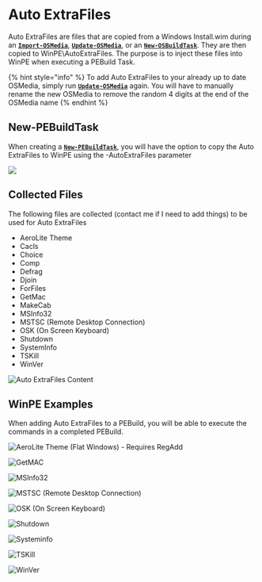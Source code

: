 # Auto ExtraFiles

Auto ExtraFiles are files that are copied from a Windows Install.wim during an [**`Import-OSMedia`**](../osmedia/import-osmedia/), [**`Update-OSMedia`**](../osmedia/update-osmedia/), or an [**`New-OSBuildTask`**](../osbuild/new-osbuildtask/).  They are then copied to WinPE\AutoExtraFiles.  The purpose is to inject these files into WinPE when executing a PEBuild Task.

{% hint style="info" %}
To add Auto ExtraFiles to your already up to date OSMedia, simply run [**`Update-OSMedia`**](../osmedia/update-osmedia/) again.  You will have to manually rename the new OSMedia to remove the random 4 digits at the end of the OSMedia name
{% endhint %}

##  New-PEBuildTask

When creating a [**`New-PEBuildTask`**](new-pebuildtask/), you will have the option to copy the Auto ExtraFiles to WinPE using the -AutoExtraFiles parameter

![](../../.gitbook/assets/2018-10-15_0-34-35.png)

## Collected Files

The following files are collected \(contact me if I need to add things\) to be used for Auto ExtraFiles

* AeroLite Theme
* Cacls
* Choice
* Comp
* Defrag
* Djoin
* ForFiles
* GetMac
* MakeCab
* MSInfo32
* MSTSC \(Remote Desktop Connection\)
* OSK \(On Screen Keyboard\)
* Shutdown
* SystemInfo
* TSKill
* WinVer

![Auto ExtraFiles Content](../../.gitbook/assets/2018-10-16_21-55-32.png)

## WinPE Examples

When adding Auto ExtraFiles to a PEBuild, you will be able to execute the commands in a completed PEBuild.  


![AeroLite Theme \(Flat Windows\) - Requires RegAdd](../../.gitbook/assets/2018-10-16_15-23-09.png)

![GetMAC](../../.gitbook/assets/2018-10-16_1-31-51.png)

![MSInfo32](../../.gitbook/assets/2018-10-15_0-31-08.png)

![MSTSC \(Remote Desktop Connection\)](../../.gitbook/assets/2018-10-16_15-21-16.png)

![OSK \(On Screen Keyboard\)](../../.gitbook/assets/2018-10-15_0-31-38.png)

![Shutdown](../../.gitbook/assets/2018-10-16_1-30-09.png)

![Systeminfo](../../.gitbook/assets/2018-10-16_1-30-35.png)

![TSKill](../../.gitbook/assets/2018-10-16_1-31-07.png)

![WinVer](../../.gitbook/assets/2018-10-16_1-31-28.png)

